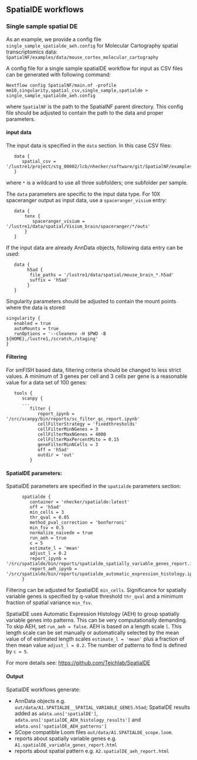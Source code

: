 ## SpatialDE workflows

### Single sample spatial DE

As an example, we provide a config file `single_sample_spatialde_aeh.config` for Molecular Cartography spatial transcriptomics data: `SpatialNF/examples/data/mouse_cortex_molecular_cartography`

A config file for a  single sample spatialDE workflow for input as CSV files can be generated with following command:

```
Nextflow config SpatialNF/main.nf -profile mm10,singularity,spatial_csv,single_sample,spatialde > single_sample_spatialde_aeh.config
```
where `SpatialNF` is the path to the SpatialNF parent directory. This config file should be adjusted to contain the path to the data and proper parameters.


#### input data

The input data is specified in the `data` section. In this case CSV files:

```
   data {
      spatial_csv = '/lustre1/project/stg_00002/lcb/nhecker/software/git/SpatialNF/examples/data/mouse_cortex_molecular_cartography/*/outs'
   }
```
where `*` is a wildcard to use all three subfolders; one subfolder per sample.

The `data` parameters are specific to the input data type. For 10X spaceranger output as input data, use a `spaceranger_visium` entry:

```
   data {
       tenx {
          spaceranger_visium = '/lustre1/data/spatial/Visium_brain/spaceranger/*/outs'
       }
   }
```

If the input data are already AnnData objects, following data entry can be used:

```
   data {
        h5ad {
         file_paths = '/lustre1/data/spatial/mouse_brain_*.h5ad'
         suffix = 'h5ad' 
        }
   }
```

Singularity parameters should be adjusted to contain the mount points where the data is stored:

```
singularity {
   enabled = true
   autoMounts = true
   runOptions = '--cleanenv -H $PWD -B ${HOME},/lustre1,/scratch,/staging'
}
```

#### Filtering

For smFISH based data, filtering criteria should be changed to less strict values. A minimum of 3 genes per cell and 3 cells per gene is a reasonable value for a data set of 100 genes:

```
   tools {
      scanpy {
      ...
         filter {
            report_ipynb = '/src/scanpy/bin/reports/sc_filter_qc_report.ipynb'
            cellFilterStrategy = 'fixedthresholds'
            cellFilterMinNGenes = 3
            cellFilterMaxNGenes = 4000
            cellFilterMaxPercentMito = 0.15
            geneFilterMinNCells = 3
            off = 'h5ad'
            outdir = 'out'
         }
```

#### SpatialDE parameters:

SpatialDE parameters are specified in the `spatialde` parameters section:

```
      spatialde {
         container = 'nhecker/spatialde:latest'
         off = 'h5ad'
         min_cells = 3
         thr_qval = 0.05
         method_pval_correction = 'bonferroni'
         min_fsv = 0.5
         normalize_naivede = true
         run_aeh = true
         c = 5
         estimate_l = 'mean'
         adjust_l = 0.2
         report_ipynb = '/src/spatialde/bin/reports/spatialde_spatially_variable_genes_report.ipynb'
         report_aeh_ipynb = '/src/spatialde/bin/reports/spatialde_automatic_expression_histology.ipynb'
      }
```
Filtering can be adjusted for SpatialDE `min_cells`. Significance for spatially variable genes is specified by q-value threshold `thr_qval` and a minimum fraction of spatial variance `min_fsv`.

SpatialDE uses Automatic Expression Histology (AEH) to group spatially variable genes into patterns. This can be very computationally demanding. To skip AEH, set `run_aeh = false`.
AEH is based on a length scale `l`. This length scale can be set manually or automatically selected by the mean value of of estimated length scales `estimate_l = 'mean'` plus a fraction of then mean value `adjust_l = 0.2`.
The number of patterns to find is defined by `c = 5`. 

For more details see: https://github.com/Teichlab/SpatialDE

#### Output

SpatialDE workflows generate:
- AnnData objects e.g. `out/data/A1.SPATIALDE__SPATIAL_VARIABLE_GENES.h5ad`; SpatialDE results added as `adata.uns['spatialDE']`, `adata.uns['spatialDE_AEH_histology_results']` and `adata.uns['spatialDE_AEH_patterns']`
- SCope compatible Loom files `out/data/A1.SPATIALDE_scope.loom`.
- reports about spatially variable genes e.g. `A1.spatialDE_variable_genes_report.html`
- reports about spatial pattern e.g. `A2.spatialDE_aeh_report.html `
